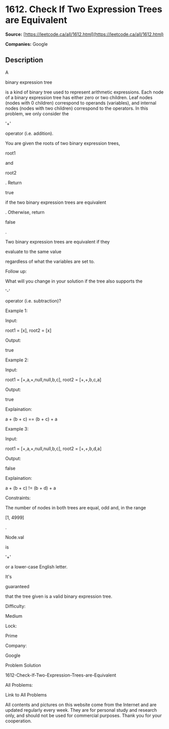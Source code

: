 # 1612. Check If Two Expression Trees are Equivalent

**Source:** [https://leetcode.ca/all/1612.html](https://leetcode.ca/all/1612.html)

**Companies:** Google

## Description

A

binary expression tree

is a kind of binary
            tree used to represent arithmetic expressions. Each node of a binary expression tree has
            either zero or two children. Leaf nodes (nodes with 0 children) correspond to operands
            (variables), and internal nodes (nodes with two children) correspond to the operators.
            In this problem, we only consider the

'+'

operator (i.e. addition).

You are given the roots of two binary expression trees,

root1

and

root2

.
                Return

true

if the two binary expression trees are equivalent

.
                Otherwise, return

false

.

Two binary expression trees are equivalent if they

evaluate to the same
                value

regardless of what the variables are set to.

Follow up:

What will you change in your solution if the tree also
                supports the

'-'

operator (i.e. subtraction)?

Example 1:

Input:

root1 = [x], root2 = [x]

Output:

true

Example 2:

Input:

root1 = [+,a,+,null,null,b,c], root2 = [+,+,b,c,a]

Output:

true

Explaination:

a + (b + c) == (b + c) + a

Example 3:

Input:

root1 = [+,a,+,null,null,b,c], root2 = [+,+,b,d,a]

Output:

false

Explaination:

a + (b + c) != (b + d) + a

Constraints:

The number of nodes in both trees are equal, odd and, in the range

[1,
                    4999]

.

Node.val

is

'+'

or a lower-case English letter.

It's

guaranteed

that the tree given is a valid binary
                    expression tree.

Difficulty:

Medium

Lock:

Prime

Company:

Google

Problem Solution

1612-Check-If-Two-Expression-Trees-are-Equivalent

All Problems:

Link to All Problems

All contents and pictures on this website come from the Internet and are updated regularly every week. They are for personal study and research only, and should not be used for commercial purposes. Thank you for your cooperation.

